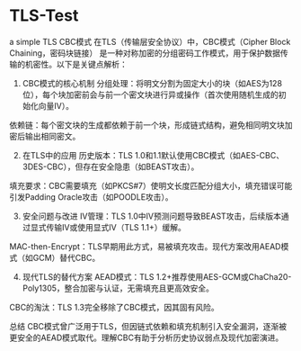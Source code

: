 # TLS-Test
a simple TLS CBC模式
在TLS（传输层安全协议）中，CBC模式（Cipher Block Chaining，密码块链接） 是一种对称加密的分组密码工作模式，用于保护数据传输的机密性。以下是关键点解析：

1. CBC模式的核心机制
分组处理：将明文分割为固定大小的块（如AES为128位），每个块加密前会与前一个密文块进行异或操作（首次使用随机生成的初始化向量IV）。

依赖链：每个密文块的生成都依赖于前一个块，形成链式结构，避免相同明文块加密后输出相同密文。

2. 在TLS中的应用
历史版本：TLS 1.0和1.1默认使用CBC模式（如AES-CBC、3DES-CBC），但存在安全隐患（如BEAST攻击）。

填充要求：CBC需要填充（如PKCS#7）使明文长度匹配分组大小，填充错误可能引发Padding Oracle攻击（如POODLE攻击）。

3. 安全问题与改进
IV管理：TLS 1.0中IV预测问题导致BEAST攻击，后续版本通过显式传输IV或使用显式IV（TLS 1.1+）缓解。

MAC-then-Encrypt：TLS早期用此方式，易被填充攻击。现代方案改用AEAD模式（如GCM）替代CBC。

4. 现代TLS的替代方案
AEAD模式：TLS 1.2+推荐使用AES-GCM或ChaCha20-Poly1305，整合加密与认证，无需填充且更高效安全。

CBC的淘汰：TLS 1.3完全移除了CBC模式，因其固有风险。

总结
CBC模式曾广泛用于TLS，但因链式依赖和填充机制引入安全漏洞，逐渐被更安全的AEAD模式取代。理解CBC有助于分析历史协议弱点及现代加密演进。